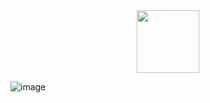 <div id="header" align="center">
  <img src="https://media.giphy.com/media/M9gbBd9nbDrOTu1Mqx/giphy.gif" width="100"/>
</div>

![image](https://drive.google.com/uc?export=view&id=1gn8Fbm1nJYN3FXIQvIDyX5BNY_BLC93v)
